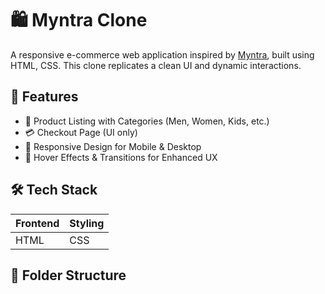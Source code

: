 # 🛍️ Myntra Clone

A responsive e-commerce web application inspired by [Myntra](https://www.myntra.com), built using HTML, CSS. This clone replicates a clean UI and dynamic interactions.

## 🚀 Features

- 🧥 Product Listing with Categories (Men, Women, Kids, etc.)
- 💳 Checkout Page (UI only)
- 📱 Responsive Design for Mobile & Desktop
- 🎨 Hover Effects & Transitions for Enhanced UX

## 🛠️ Tech Stack

| Frontend | Styling |
|----------|---------|
| HTML     | CSS     | 

## 📂 Folder Structure


